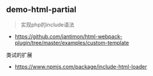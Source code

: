 

## demo-html-partial ##
> 实现php的include语法

- https://github.com/jantimon/html-webpack-plugin/tree/master/examples/custom-template

类试的扩展
- https://www.npmjs.com/package/include-html-loader